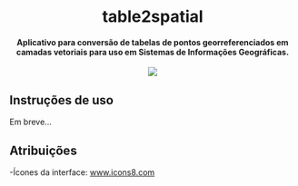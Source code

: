 <div align="center"/>
  <p>
    <h1>table2spatial</h1>
      <h4>
        Aplicativo para conversão de tabelas de pontos georreferenciados em camadas vetoriais para uso em Sistemas de Informações Geográficas.
      </h4>
      <img src="https://github.com/FrostPredator/table2spatial/assets/114439033/74f5b8f5-6620-4209-bec6-8b391f4b7719">
  <p>
</div>

## Instruções de uso
Em breve...

## Atribuições
-Ícones da interface: www.icons8.com
